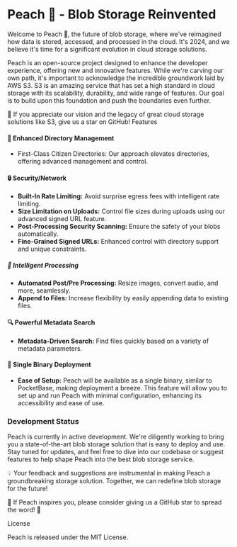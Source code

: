 # Peach 🍑 - Blob Storage Reinvented

Welcome to Peach 🍑, the future of blob storage, where we've reimagined how data is stored, accessed, and processed in the cloud. It's 2024, and we believe it's time for a significant evolution in cloud storage solutions.

Peach is an open-source project designed to enhance the developer experience, offering new and innovative features. While we're carving our own path, it's important to acknowledge the incredible groundwork laid by AWS S3. S3 is an amazing service that has set a high standard in cloud storage with its scalability, durability, and wide range of features. Our goal is to build upon this foundation and push the boundaries even further.

🌟 If you appreciate our vision and the legacy of great cloud storage solutions like S3, give us a star on GitHub!
Features

#### 📁 Enhanced Directory Management

- First-Class Citizen Directories: Our approach elevates directories, offering advanced management and control.

#### 🔒 Security/Network

- **Built-In Rate Limiting:** Avoid surprise egress fees with intelligent rate limiting. 
- **Size Limitation on Uploads:** Control file sizes during uploads using our advanced signed URL feature.
- **Post-Processing Security Scanning:** Ensure the safety of your blobs automatically.
- **Fine-Grained Signed URLs:** Enhanced control with directory support and unique constraints.

##### 🔄 Intelligent Processing

- **Automated Post/Pre Processing:** Resize images, convert audio, and more, seamlessly.
- **Append to Files:** Increase flexibility by easily appending data to existing files.

#### 🔍 Powerful Metadata Search

- **Metadata-Driven Search:** Find files quickly based on a variety of metadata parameters.

#### 🚀 Single Binary Deployment

- **Ease of Setup:** Peach will be available as a single binary, similar to PocketBase, making deployment a breeze. This feature will allow you to set up and run Peach with minimal configuration, enhancing its accessibility and ease of use.

### **Development Status**

Peach is currently in active development. We're diligently working to bring you a state-of-the-art blob storage solution that is easy to deploy and use. Stay tuned for updates, and feel free to dive into our codebase or suggest features to help shape Peach into the best blob storage service.

💡 Your feedback and suggestions are instrumental in making Peach a groundbreaking storage solution. Together, we can redefine blob storage for the future!

🌟 If Peach inspires you, please consider giving us a GitHub star to spread the word! 🌟

License

Peach is released under the MIT License.
